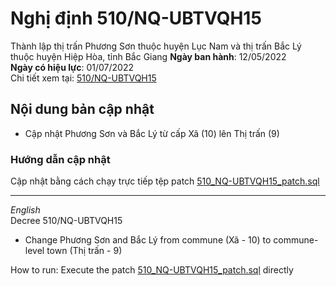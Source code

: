 # Nghị định 510/NQ-UBTVQH15
Thành lập thị trấn Phương Sơn thuộc huyện Lục Nam và thị trấn Bắc Lý thuộc huyện Hiệp Hòa, tỉnh Bắc Giang
**Ngày ban hành**: 12/05/2022  
**Ngày có hiệu lực**: 01/07/2022  
Chi tiết xem tại: [510/NQ-UBTVQH15](https://thuvienphapluat.vn/van-ban/Bo-may-hanh-chinh/Nghi-quyet-510-NQ-UBTVQH15-2022-thanh-lap-thi-tran-Phuong-Son-huyen-Luc-Nam-Bac-Giang-516371.aspx)

## Nội dung bản cập nhật
- Cập nhật Phương Sơn và Bắc Lý từ cấp Xã (10) lên Thị trấn (9)

### Hướng dẫn cập nhật
Cập nhật bằng cách chạy trực tiếp tệp patch [510_NQ-UBTVQH15_patch.sql](510_NQ-UBTVQH15_patch.sql)

---
_English_  
Decree 510/NQ-UBTVQH15  
- Change Phương Sơn and Bắc Lý from commune (Xã - 10) to commune-level town (Thị trấn - 9)  

How to run: Execute the patch [510_NQ-UBTVQH15_patch.sql](510_NQ-UBTVQH15_patch.sql) directly   
